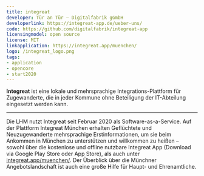 ```yaml
---
title: integreat
developer: Tür an Tür – Digitalfabrik gGmbH
developerlink: https://integreat-app.de/ueber-uns/
code: https://github.com/digitalfabrik/integreat-app
licensingmodel: open source
license: MIT
linkapplication: https://integreat.app/muenchen/
logo: /integreat_logo.png
tags:
- application
- opencore
- start2020
---
```

__Integreat__ ist eine lokale und mehrsprachige Integrations-Plattform für Zugewanderte, die in jeder Kommune ohne Beteiligung der IT-Abteilung eingesetzt werden kann.

---

Die LHM nutzt Integreat seit Februar 2020 als Software-as-a-Service.
Auf der Plattform Integreat München erhalten Geflüchtete und Neuzugewanderte mehrsprachige Erstinformationen, um sie beim Ankommen in München zu unterstützen und willkommen zu heißen – sowohl über die kostenlose und offline nutzbare Integreat App (Download via Google Play Store oder App Store), als auch unter [integreat.app/muenchen/](https://integreat.app/muenchen/).
Der Überblick über die Münchner Angebotslandschaft ist auch eine große Hilfe für Haupt- und Ehrenamtliche.
